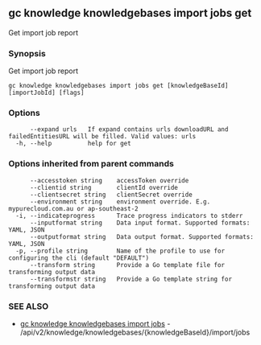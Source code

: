 ## gc knowledge knowledgebases import jobs get

Get import job report

### Synopsis

Get import job report

```
gc knowledge knowledgebases import jobs get [knowledgeBaseId] [importJobId] [flags]
```

### Options

```
      --expand urls   If expand contains urls downloadURL and failedEntitiesURL will be filled. Valid values: urls
  -h, --help          help for get
```

### Options inherited from parent commands

```
      --accesstoken string    accessToken override
      --clientid string       clientId override
      --clientsecret string   clientSecret override
      --environment string    environment override. E.g. mypurecloud.com.au or ap-southeast-2
  -i, --indicateprogress      Trace progress indicators to stderr
      --inputformat string    Data input format. Supported formats: YAML, JSON
      --outputformat string   Data output format. Supported formats: YAML, JSON
  -p, --profile string        Name of the profile to use for configuring the cli (default "DEFAULT")
      --transform string      Provide a Go template file for transforming output data
      --transformstr string   Provide a Go template string for transforming output data
```

### SEE ALSO

* [gc knowledge knowledgebases import jobs](gc_knowledge_knowledgebases_import_jobs.html)	 - /api/v2/knowledge/knowledgebases/{knowledgeBaseId}/import/jobs


